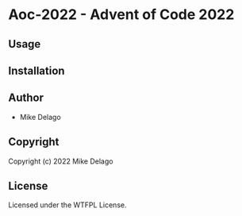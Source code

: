 # Aoc-2022 - Advent of Code 2022

## Usage

## Installation

## Author

* Mike Delago

## Copyright

Copyright (c) 2022 Mike Delago

## License

Licensed under the WTFPL License.
